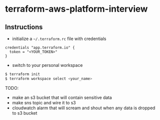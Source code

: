# terraform-aws-platform-interview

## Instructions

- initialize a `~/.terraform.rc` file with credentials
```hcl
credentials "app.terraform.io" {
  token = "<YOUR_TOKEN>"
}
```
- switch to your personal workspace
```bash
$ terraform init
$ terraform workspace select <your_name>
```

TODO:
- make an s3 bucket that will contain sensitive data
- make sns topic and wire it to s3
- cloudwatch alarm that will scream and shout when any data is dropped to s3 bucket
